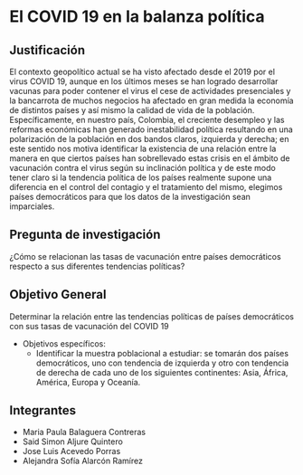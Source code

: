 # El COVID 19 en la balanza política 

## Justificación
El contexto geopolítico actual se ha visto afectado desde el 2019 por el virus COVID 19, aunque en los últimos meses se han logrado desarrollar vacunas para poder contener el virus el cese de actividades presenciales y la bancarrota de muchos negocios ha afectado en gran medida la economía de distintos países y así mismo la calidad de vida de la población. Específicamente, en nuestro país, Colombia, el creciente desempleo y las reformas económicas han generado inestabilidad política resultando en una polarización de la población en dos bandos claros, izquierda y derecha; en este sentido nos motiva identificar la existencia de una relación entre la manera en que ciertos países han sobrellevado estas crisis en el ámbito de vacunación contra el virus según su inclinación política y de este modo tener claro si la tendencia política de los países realmente supone una diferencia en el control del contagio y el tratamiento del mismo, elegimos países democráticos para que los datos de la investigación sean imparciales. 

## Pregunta de investigación 
¿Cómo se relacionan las tasas de vacunación entre países democráticos respecto a sus diferentes tendencias políticas?

## Objetivo General 
Determinar la relación entre las tendencias políticas de países democráticos con sus tasas de vacunación del COVID 19

* Objetivos específicos: 
    * Identificar la muestra poblacional a estudiar: se tomarán dos países democráticos, uno con tendencia de izquierda y otro con tendencia de derecha de cada uno de los siguientes continentes: Asia, África, América, Europa y Oceanía.


## Integrantes
- Maria Paula Balaguera Contreras 
- Said Simon Aljure Quintero 
- Jose Luis Acevedo Porras 
- Alejandra Sofía Alarcón Ramírez
